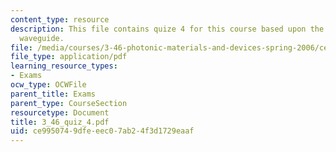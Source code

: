 ```yaml
---
content_type: resource
description: This file contains quize 4 for this course based upon the photonic crystal
  waveguide.
file: /media/courses/3-46-photonic-materials-and-devices-spring-2006/ce9950749dfeeec07ab24f3d1729eaaf_3_46_quiz_4.pdf
file_type: application/pdf
learning_resource_types:
- Exams
ocw_type: OCWFile
parent_title: Exams
parent_type: CourseSection
resourcetype: Document
title: 3_46_quiz_4.pdf
uid: ce995074-9dfe-eec0-7ab2-4f3d1729eaaf
---
```


